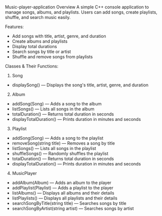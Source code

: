 Music-player-application
Overview
A simple C++ console application to manage songs, albums, and playlists. Users can add songs, create playlists, shuffle, and search music easily.

Features:
- Add songs with title, artist, genre, and duration
- Create albums and playlists
- Display total durations
- Search songs by title or artist
- Shuffle and remove songs from playlists

Classes & Their Functions:
1. Song
- displaySong() — Displays the song's title, artist, genre, and duration

2. Album
- addSong(Song) — Adds a song to the album
- listSongs() — Lists all songs in the album
- totalDuration() — Returns total duration in seconds
- displayTotalDuration() — Prints duration in minutes and seconds

3. Playlist
- addSong(Song) — Adds a song to the playlist
- removeSong(string title) — Removes a song by title
- listSongs() — Lists all songs in the playlist
- shuffleSongs() — Randomly shuffles the playlist
- totalDuration() — Returns total duration in seconds
- displayTotalDuration() — Prints duration in minutes and seconds

 4. MusicPlayer
- addAlbum(Album) — Adds an album to the player
- addPlaylist(Playlist) — Adds a playlist to the player
- listAlbums() — Displays all albums and their details
- listPlaylists() — Displays all playlists and their details
- searchSongByTitle(string title) — Searches songs by title
- searchSongByArtist(string artist) — Searches songs by artist

